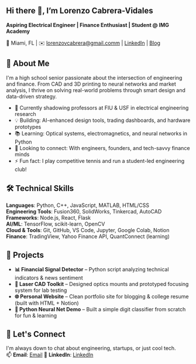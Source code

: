 ## Hi there 👋, I’m Lorenzo Cabrera-Vidales

**Aspiring Electrical Engineer | Finance Enthusiast | Student @ IMG Academy**

📍 Miami, FL | ✉️ lorenzovcabrera@gmail.comm | [LinkedIn](https://www.linkedin.com/in/lorenzo-cabrera-vidales-a9623433b/) | [Blog](https://www.notion.so/Lorenzo-Cabrera-Vidales-Engineering-Finance-Blog-213ceb4fba0980b092d8d65f5d7e5490?source=copy_link)


## 🧍 About Me

I'm a high school senior passionate about the intersection of engineering and finance. From CAD and 3D printing to neural networks and market analysis, I thrive on solving real-world problems through smart design and data-driven strategy.

- 🔬 Currently shadowing professors at FIU & USF in electrical engineering research
- 💡 Building: AI-enhanced design tools, trading dashboards, and hardware prototypes
- 📚 Learning: Optical systems, electromagnetics, and neural networks in Python
- 🤝 Looking to connect: With engineers, founders, and tech-savvy finance minds
- ⚡ Fun fact: I play competitive tennis and run a student-led engineering club!


## 🛠 Technical Skills

**Languages**: Python, C++, JavaScript, MATLAB, HTML/CSS  
**Engineering Tools**: Fusion360, SolidWorks, Tinkercad, AutoCAD  
**Frameworks**: Node.js, React, Flask  
**AI/ML**: TensorFlow, scikit-learn, OpenCV  
**Cloud & Tools**: Git, GitHub, VS Code, Jupyter, Google Colab, Notion  
**Finance**: TradingView, Yahoo Finance API, QuantConnect (learning)


## 📂 Projects

- **📊 Financial Signal Detector** – Python script analyzing technical indicators & news sentiment  
- **🔦 Laser CAD Toolkit** – Designed optics mounts and prototyped focusing system for lab testing  
- **🌐 Personal Website** – Clean portfolio site for blogging & college resume (built with HTML + Notion)
- **🧠 Python Neural Net Demo** – Built a simple digit classifier from scratch for fun & learning


## 🚀 Let's Connect

I'm always down to chat about engineering, startups, or just cool tech.  
📫 **Email**: [Email](lorenzovcabrera@gmail.com)
🔗 **LinkedIn**: [LinkedIn](https://www.linkedin.com/in/lorenzo-cabrera-vidales-a9623433b/)

